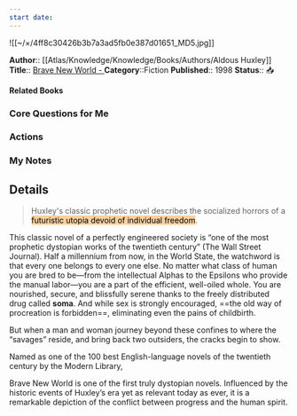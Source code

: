 ```yaml
---
start date:
---
```

![[~/×/4ff8c30426b3b7a3ad5fb0e387d01651_MD5.jpg]]

**Author**:: [[Atlas/Knowledge/Knowledge/Books/Authors/Aldous Huxley]]
**Title**:: [Brave New World - ](http://books.google.com/books?id=IuZaAAAAMAAJ&q=intitle:brave+new+world&dq=intitle:brave+new+world&hl=&cd=1&source=gbs_api)
**Category**::Fiction
**Published**:: 1998
**Status**:: 📥

**Related Books**
### Core Questions for Me

### Actions

### My Notes

## Details
> Huxley's classic prophetic novel describes the socialized horrors of a<mark style="background: #FFB86CA6;"> futuristic utopia devoid of individual freedom</mark>.

This classic novel of a perfectly engineered society is “one of the most prophetic dystopian works of the twentieth century” (The Wall Street Journal).
Half a millennium from now, in the World State, the watchword is that every one belongs to every one else. No matter what class of human you are bred to be—from the intellectual Alphas to the Epsilons who provide the manual labor—you are a part of the efficient, well-oiled whole. You are nourished, secure, and blissfully serene thanks to the freely distributed drug called **soma**. And while sex is strongly encouraged, ==the old way of procreation is forbidden==, eliminating even the pains of childbirth. 

But when a man and woman journey beyond these confines to where the “savages” reside, and bring back two outsiders, the cracks begin to show.

Named as one of the 100 best English-language novels of the twentieth century by the Modern Library,   


Brave New World is one of the first truly dystopian novels. Influenced by the historic events of Huxley’s era yet as relevant today as ever, it is a remarkable depiction of the conflict between progress and the human spirit.